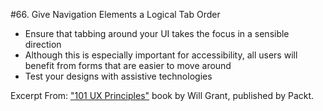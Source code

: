 #66. Give Navigation Elements a Logical Tab Order
-  Ensure that tabbing around your UI takes the focus in a sensible direction
-  Although this is especially important for accessibility, all users will benefit from forms that are easier to move around
-  Test your designs with assistive technologies

Excerpt From: ["101 UX Principles"](https://www.packtpub.com/web-development/101-ux-principles) book by Will Grant, published by Packt.
